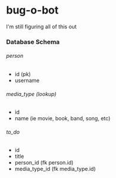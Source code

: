 # bug-o-bot

I'm still figuring all of this out

### Database Schema
###### person
- id (pk)
- username

###### media_type (lookup)
- id 
- name (ie movie, book, band, song, etc)

###### to_do
- id
- title
- person_id (fk person.id)
- media_type_id (fk media_type.id)